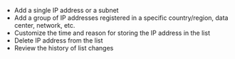 * Add a single IP address or a subnet
* Add a group of IP addresses registered in a specific country/region, data center, network, etc.
* Customize the time and reason for storing the IP address in the list
* Delete IP address from the list
* Review the history of list changes